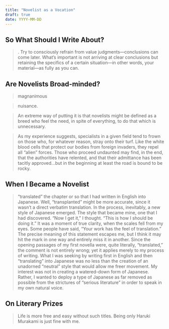 ```yaml
---
title: "Novelist as a Vocation"
draft: true
date: YYYY-MM-DD
---
```


## So What Should I Write About?

> . Try to consciously refrain from value judgments—conclusions can come later. What’s important is not arriving at clear conclusions but retaining the specifics of a certain situation—in other words, your material—as fully as you can.

## Are Novelists Broad-minded?

> magnanimous

> nuisance.

> An extreme way of putting it is that novelists might be defined as a breed who feel the need, in spite of everything, to do that which is unnecessary.

> As my experience suggests, specialists in a given field tend to frown on those who, for whatever reason, stray onto their turf. Like the white blood cells that protect our bodies from foreign invaders, they repel all “alien” forces. Those who proceed undaunted may find, in the end, that the authorities have relented, and that their admittance has been tacitly approved…but in the beginning at least the road is bound to be rocky.

## When I Became a Novelist

> “translated” the chapter or so that I had written in English into Japanese. Well, “transplanted” might be more accurate, since it wasn’t a direct verbatim translation. In the process, inevitably, a new style of Japanese emerged. The style that became mine, one that I had discovered. “Now I get it,” I thought. “This is how I should be doing it.” It was a moment of true clarity, when the scales fell from my eyes. Some people have said, “Your work has the feel of translation.” The precise meaning of this statement escapes me, but I think it may hit the mark in one way and entirely miss it in another. Since the opening passages of my first novella were, quite literally, “translated,” the comment is not entirely wrong; yet it applies merely to my process of writing. What I was seeking by writing first in English and then “translating” into Japanese was no less than the creation of an unadorned “neutral” style that would allow me freer movement. My interest was not in creating a watered-down form of Japanese. Rather, I wanted to deploy a type of Japanese as far removed as possible from the strictures of “serious literature” in order to speak in my own natural voice.

## On Literary Prizes

> Life is more free and easy without such titles. Being only Haruki Murakami is just fine with me.